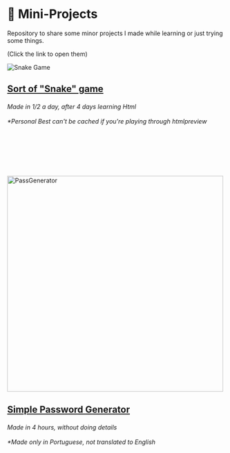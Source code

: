 # 🌱 Mini-Projects 
Repository to share some minor projects I made while learning or just trying some things.

(Click the link to open them)

<div style="display:inline-block;vertical-align:top">
    <img src="https://i.imgur.com/ceXaHDc.png" alt="Snake Game" align="left"/>
</div>
<h2><a href="https://htmlpreview.github.io/?https://github.com/Nick-Gabe/Mini-Projects/blob/main/snake.html" target="_blank">Sort of "Snake" game</a></h2>
<h6>Made in 1/2 a day, after 4 days learning Html<br><br>
*Personal Best can't be cached if you're playing through htmlpreview</h6>
<br><br><br><br><br>

<div style="display:inline-block;vertical-align:top">
    <img src="https://i.imgur.com/UAVpx3C.png" alt="PassGenerator" align="left" width="500"/>
</div>
<h2><a href="https://htmlpreview.github.io/https://github.com/Nick-Gabe/Mini-Projects/blob/main/passwordCreator.html" target="_blank">Simple Password Generator</a></h2>
<h6>Made in 4 hours, without doing details<br><br>
*Made only in Portuguese, not translated to English</h6>
